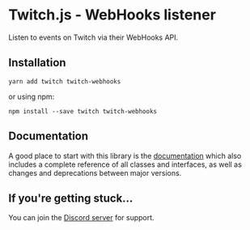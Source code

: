 # Twitch.js - WebHooks listener

Listen to events on Twitch via their WebHooks API.

## Installation

	yarn add twitch twitch-webhooks

or using npm:

	npm install --save twitch twitch-webhooks

## Documentation

A good place to start with this library is the [documentation](https://d-fischer.github.io/twitch-webhooks)
which also includes a complete reference of all classes and interfaces, as well as changes and deprecations between major versions.

## If you're getting stuck...

You can join the [Discord server](https://discord.gg/b9ZqMfz) for support.

